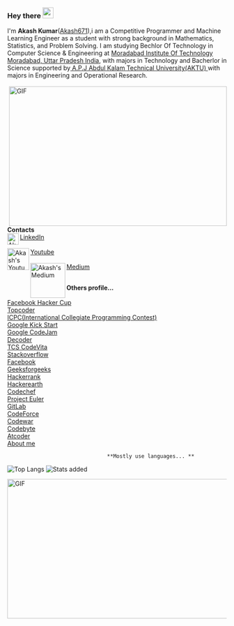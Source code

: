 
### Hey there <img src="https://media.giphy.com/media/hvRJCLFzcasrR4ia7z/giphy.gif" width="25px">
I'm **Akash Kumar**(<a href="https://github.com/Akash671/" target="_blank">Akash671</a>),i am a Competitive Programmer and Machine Learning Engineer as a student with strong background in Mathematics, Statistics, and Problem Solving. I am studying Bechlor Of Technology in Computer Science & Engineering at <a href="https://www.mitmoradabad.edu.in/" target="_blank"> Moradabad Institute Of Technology Moradabad, Uttar Pradesh India</a>, with majors in Technology and Bacherlor in Science supported by<a href="https://aktu.ac.in/"> A.P.J Abdul Kalam Technical University(AKTU) </a>with majors in Engineering and Operational Research. <br> <br>
<img align="right" alt="GIF" src="https://cdn.dribbble.com/users/2344801/screenshots/4774578/alphatestersanimation2.gif?raw=true" width="500" height="320"/>
<br>
**Contacts**
<br>
<img align="left" alt="Akash's LinkdeIN" width="26px" src="https://image.flaticon.com/icons/png/512/174/174857.png"/> <a href="https://www.linkedin.com/in/akash-kumar-52563018a/">LinkedIn</a>
<br>
<br>
<img align="left" alt="Akash's Youtube" width="50px" src="https://upload.wikimedia.org/wikipedia/commons/thumb/e/e1/Logo_of_YouTube_%282015-2017%29.svg/1200px-Logo_of_YouTube_%282015-2017%29.svg.png"/> <a href="https://youtu.be/DgjB3GTsdao">Youtube</a>
<br><br>
<img align="left" alt="Akash's Medium" width="80px" src="https://miro.medium.com/max/8976/1*Ra88BZ-CSTovFS2ZSURBgg.png"/> <a href="https://medium.com/@akashsaininasa">Medium</a>
<br>
<br>

**Others profile...**  
<br>
<a href="https://www.facebook.com/codingcompetitions/hacker-cup/">Facebook Hacker Cup</a>
<br>
<a href="https://www.topcoder.com/">Topcoder</a>
<br>
<a href="https://icpc.global/private/profile/584919">ICPC(International Collegiate Programming Contest)</a>
<br>
<a href="https://codingcompetitions.withgoogle.com/kickstart/certificate/summary/000000000019ffc6">Google Kick Start</a>
<br>
<a href="https://codingcompetitions.withgoogle.com/codejam/certificate/summary/00000000001857b3">Google CodeJam</a>
<br>
<a href="https://code.dcoder.tech/profile/akashsaini">Decoder</a>
<br>
<a href="https://nextstep.tcs.com/campus/#/CT20203113369">TCS CodeVita</a>
<br>
<a href="https://stackoverflow.com/users/14312178/akash-kumar?tab=profile/">Stackoverflow</a>
<br>
<a href="https://www.facebook.com/profile.php?id=100034209998322">Facebook</a>
<br>
<a href="https://auth.geeksforgeeks.org/user/hitmanmit1996/practice/">Geeksforgeeks</a>
<br>
<a href="https://www.hackerrank.com/akashsaini454545">Hackerrank</a>
<br>
<a href="http://www.hackerearth.com/@akash4031">Hackerearth</a>
<br>
<a href="https://www.codechef.com/users/akash1996kumar">Codechef</a>
<br>
<a href="https://projecteuler.net/profile/Akash1996.png">Project Euler</a>
<br>
<a href="https://gitlab.com/Akash671">GitLab</a>
<br>
<a href="http://codeforces.com/profile/akashsaini454545">CodeForce</a>
<br>
<a href="https://www.codewars.com/users/Akash671">Codewar</a>
<br>
<a href="https://www.coderbyte.com/profile/Akash1996">Codebyte</a>
<br>
<a href="https://atcoder.jp/users/Akash_1996">Atcoder</a>
<br>
<a href="https://githubmemory.com/@Akash671">About me</a>





                                    **Mostly use languages... **
![Top Langs](https://github-readme-stats.vercel.app/api/top-langs/?username=Akash671)            ![Stats added](https://github-readme-stats.vercel.app/api?username=Akash671&&show_icons=true)
<!--
![Languages Stats](https://github-readme-stats.vercel.app/api/top-langs/?username=Akash671)
-->

<img align="right" alt="GIF" src="https://media.tenor.com/images/d1d7f6ef9cf24497a9d61b0a83a0f50e/tenor.gif?raw=true" width="1000" height="320"/>
